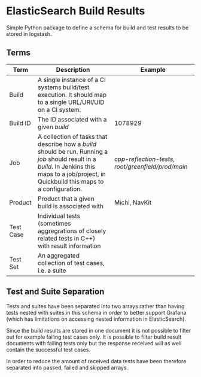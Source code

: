 ElasticSearch Build Results
===========================

Simple Python package to define a schema for build and test results to be stored in logstash.

Terms
-----

|Term|Description|Example|
|------|-----|-----|
|Build| A single instance of a CI systems build/test execution. It should map to a single URL/URI/UID on a CI system.||
|Build ID| The ID associated with a given *build*|1078929|
|Job| A collection of tasks that describe how a *build* should be run. Running a *job* should result in a *build*. In Jenkins this maps to a job/project, in Quickbuild this maps to a configuration.| *cpp-reflection-tests*, *root/greenfield/prod/main*|
|Product|Product that a given build is associated with|Michi, NavKit|
|Test Case| Individual tests (sometimes aggregrations of closely related tests in C++) with result information||
|Test Set| An aggregated collection of test cases, i.e. a suite||

Test and Suite Separation
-------------------------

Tests and suites have been separated into two arrays rather than having tests nested with suites in this schema in order to better support Grafana
(which has limitations on accessing nested information in ElasticSearch).

Since the build results are stored in one document it is not possible to filter out for example failing test cases only. It is possible to filter build result
documents with failing tests only but the response received will as well contain the successful test cases.

In order to reduce the amount of received data tests have been therefore separated into passed, failed and skipped arrays.
